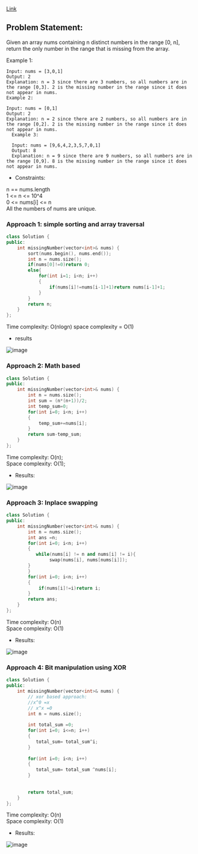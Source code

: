 [Link](https://leetcode.com/problems/missing-number/)

## Problem Statement: 
Given an array nums containing n distinct numbers in the range [0, n], return the only number in the range that is missing from the array.

 

Example 1:

    Input: nums = [3,0,1]
    Output: 2
    Explanation: n = 3 since there are 3 numbers, so all numbers are in the range [0,3]. 2 is the missing number in the range since it does not appear in nums.
    Example 2:

    Input: nums = [0,1]
    Output: 2
    Explanation: n = 2 since there are 2 numbers, so all numbers are in the range [0,2]. 2 is the missing number in the range since it does not appear in nums.
      Example 3:

      Input: nums = [9,6,4,2,3,5,7,0,1]
      Output: 8
      Explanation: n = 9 since there are 9 numbers, so all numbers are in the range [0,9]. 8 is the missing number in the range since it does not appear in nums.
 

- Constraints:  

n == nums.length  
1 <= n <= 10^4    
0 <= nums[i] <= n   
All the numbers of nums are unique.  


### Approach 1: simple sorting and array traversal

```cpp
class Solution {
public:
    int missingNumber(vector<int>& nums) {
        sort(nums.begin(), nums.end());
        int n = nums.size();
        if(nums[0]!=0)return 0;
        else{
            for(int i=1; i<n; i++)
            {
                if(nums[i]!=nums[i-1]+1)return nums[i-1]+1;
            }
        }
        return n;
    }
};
```
Time complexity: O(nlogn)
space complexity = O(1)

- results

![image](https://user-images.githubusercontent.com/64036955/170827613-262f14b1-6859-44b5-b901-30195c99fa7f.png)


### Approach 2: Math based

```cpp
class Solution {
public:
    int missingNumber(vector<int>& nums) {
        int n = nums.size();
        int sum = (n*(n+1))/2;
        int temp_sum=0;
        for(int i=0; i<n; i++)
        {
            temp_sum+=nums[i];
        }
        return sum-temp_sum;
    }
};
```
Time complexity: O(n);   
Space complexity: O(1);   

- Results:  

![image](https://user-images.githubusercontent.com/64036955/170827668-25d2de64-56df-46a2-aa11-c17bf1ef8e37.png)


### Approach 3: Inplace swapping

```cpp
class Solution {
public:
    int missingNumber(vector<int>& nums) {
        int n = nums.size();
        int ans =n;
        for(int i=0; i<n; i++)
        {
           while(nums[i] != n and nums[i] != i){
                swap(nums[i], nums[nums[i]]);
        }
        }
        for(int i=0; i<n; i++)
        {
            if(nums[i]!=i)return i;
        }
        return ans;
    }
};
```
Time complexity: O(n)    
Space complexity: O(1)   

- Results:    

![image](https://user-images.githubusercontent.com/64036955/170827752-5aa1535d-dbca-4ff1-8a6d-dae213ec5c94.png)    


### Approach 4: Bit manipulation using XOR
```cpp
class Solution {
public:
    int missingNumber(vector<int>& nums) {
        // xor based approach:
        //x^0 =x
        // x^x =0
        int n = nums.size();
       
        int total_sum =0;
        for(int i=0; i<=n; i++)
        {
           total_sum= total_sum^i;
        }
        
        for(int i=0; i<n; i++)
        {
           total_sum= total_sum ^nums[i];
        }
        
        
        return total_sum;
    }
};

```
Time complexity: O(n)    
Space complexity: O(1)   

- Results:   

![image](https://user-images.githubusercontent.com/64036955/170827804-18f97477-4f09-4239-8dff-0aedb752e6c6.png)



